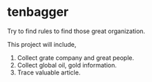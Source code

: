 tenbagger
=========

Try to find rules to find those great organization. 

This project will include, 
1. Collect grate company and great people.
2. Collect global oil, gold information.
3. Trace valuable article.
